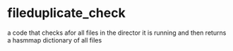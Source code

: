 # fileduplicate_check
a code that checks afor all files in the director it is running and then returns a hasmmap dictionary of all files 
